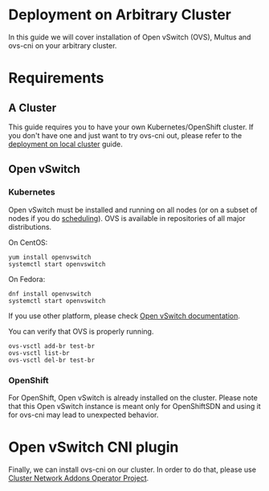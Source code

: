 # Deployment on Arbitrary Cluster

In this guide we will cover installation of Open vSwitch (OVS), Multus and
ovs-cni on your arbitrary cluster.

# Requirements

## A Cluster

This guide requires you to have your own Kubernetes/OpenShift cluster. If you
don't have one and just want to try ovs-cni out, please refer to the [deployment
on local cluster](deployment-local-cluster.md) guide.

## Open vSwitch

### Kubernetes

Open vSwitch must be installed and running on all nodes (or on a subset of nodes
if you do [scheduling](scheduling.md)). OVS is available in repositories of all
major distributions.

On CentOS:

```shell
yum install openvswitch
systemctl start openvswitch
```

On Fedora:

```shell
dnf install openvswitch
systemctl start openvswitch
```

If you use other platform, please check [Open vSwitch
documentation](https://github.com/openvswitch/ovs).

You can verify that OVS is properly running.

```shell
ovs-vsctl add-br test-br
ovs-vsctl list-br
ovs-vsctl del-br test-br
```

### OpenShift

For OpenShift, Open vSwitch is already installed on the cluster. Please note
that this Open vSwitch instance is meant only for OpenShiftSDN and using it
for ovs-cni may lead to unexpected behavior.

# Open vSwitch CNI plugin

Finally, we can install ovs-cni on our cluster. In order to do that,
please use [Cluster Network Addons Operator Project](https://github.com/kubevirt/cluster-network-addons-operator#open-vswitch).

